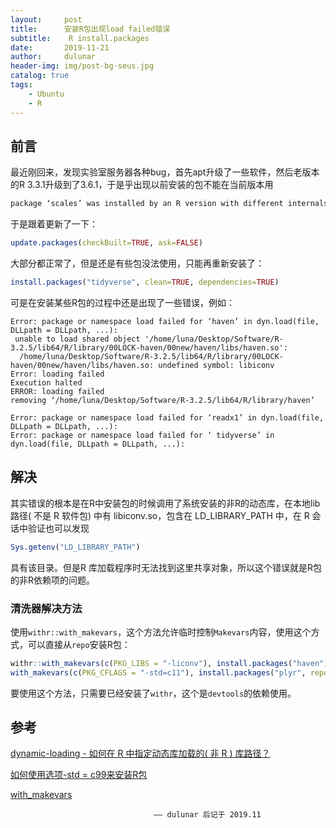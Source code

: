 ```yaml
---
layout:     post
title:      安装R包出现load failed错误
subtitle:    R install.packages
date:       2019-11-21
author:     dulunar
header-img: img/post-bg-seus.jpg
catalog: true
tags:
    - Ubuntu
    - R
---
```


## 前言
最近刚回来，发现实验室服务器各种bug，首先apt升级了一些软件，然后老版本的R 3.3.1升级到了3.6.1，于是乎出现以前安装的包不能在当前版本用
```R
package ‘scales’ was installed by an R version with different internals; it needs to be reinstalled for use with this R version
```
于是跟着更新了一下：
```R
update.packages(checkBuilt=TRUE, ask=FALSE)
```
大部分都正常了，但是还是有些包没法使用，只能再重新安装了：
```R
install.packages("tidyverse", clean=TRUE, dependencies=TRUE)
```
可是在安装某些R包的过程中还是出现了一些错误，例如：
```shell
Error: package or namespace load failed for ‘haven’ in dyn.load(file, DLLpath = DLLpath, ...):
 unable to load shared object '/home/luna/Desktop/Software/R-3.2.5/lib64/R/library/00LOCK-haven/00new/haven/libs/haven.so':
  /home/luna/Desktop/Software/R-3.2.5/lib64/R/library/00LOCK-haven/00new/haven/libs/haven.so: undefined symbol: libiconv
Error: loading failed
Execution halted
ERROR: loading failed
removing ‘/home/luna/Desktop/Software/R-3.2.5/lib64/R/library/haven’

Error: package or namespace load failed for ‘readx1’ in dyn.load(file, DLLpath = DLLpath, ...):
Error: package or namespace load failed for ‘ tidyverse’ in dyn.load(file, DLLpath = DLLpath, ...):
```

## 解决
其实错误的根本是在R中安装包的时候调用了系统安装的非R的动态库，在本地lib路径( 不是 R 软件包) 中有 libiconv.so，包含在 LD_LIBRARY_PATH 中，在 R 会话中验证也可以发现
```R
Sys.getenv("LD_LIBRARY_PATH")
```
具有该目录。但是R 库加载程序时无法找到这里共享对象，所以这个错误就是R包的非R依赖项的问题。

### 清洗器解决方法
使用`withr::with_makevars`，这个方法允许临时控制`Makevars`内容，使用这个方式，可以直接从`repo`安装R包：
```R
withr::with_makevars(c(PKG_LIBS = "-liconv"), install.packages("haven"), assignment = "+=")
with_makevars(c(PKG_CFLAGS = "-std=c11"), install.packages("plyr", repos = NULL, type = "source"), assignment = "+=")

```
要使用这个方法，只需要已经安装了`withr`，这个是`devtools`的依赖使用。

## 参考

[dynamic-loading - 如何在 R 中指定动态库加载的( 非 R ) 库路径？][2]

[如何使用选项-std = c99来安装R包][1]

[with_makevars][3]

[1]: https://www.soinside.com/question/yoS3cARfsq5zRHMUxXMBNe

[2]: https://ask.helplib.com/others/post_13735715

[3]: https://www.rdocumentation.org/packages/withr/versions/2.1.1/topics/with_makevars

									—— dulunar 后记于 2019.11